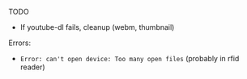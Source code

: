 TODO

* If youtube-dl fails, cleanup (webm, thumbnail)


Errors:

* `Error: can't open device: Too many open files` (probably in rfid reader)
